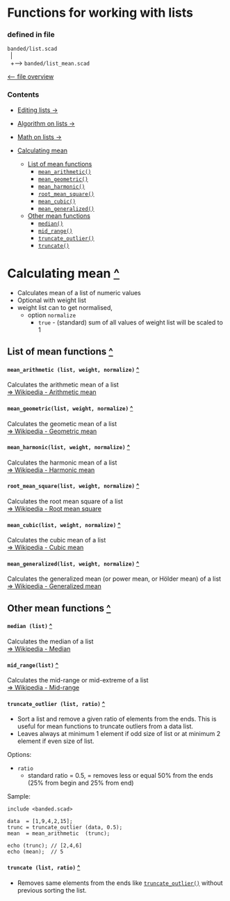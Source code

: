 Functions for working with lists
================================

### defined in file
`banded/list.scad`\
` `| \
` `+--> `banded/list_mean.scad`

[<-- file overview](file_overview.md)

### Contents
[contents]: #contents "Up to Contents"
- [Editing lists ->][edit]
- [Algorithm on lists ->](algorithm)
- [Math on lists ->][math]

- [Calculating mean][mean]
  - [List of mean functions](#list-of-mean-functions-)
    - [`mean_arithmetic()`][mean_arithmetic]
    - [`mean_geometric()`][mean_geometric]
    - [`mean_harmonic()`][mean_harmonic]
    - [`root_mean_square()`][root_mean_square]
    - [`mean_cubic()`][mean_cubic]
    - [`mean_generalized()`][mean_generalized]
  - [Other mean functions](#other-mean-functions-)
    - [`median()`][median]
    - [`mid_range()`][mid_range]
    - [`truncate_outlier()`][truncate_outlier]
    - [`truncate()`][truncate]

[mean]:      #calculating-mean-
[edit]:      list.md#editing-lists-
[algorithm]: list.md#algorithm-on-lists-
[math]:      list.md#math-on-lists-


Calculating mean [^][contents]
==============================

- Calculates mean of a list of numeric values
- Optional with weight list
- weight list can to get normalised,
  - option `normalize`
    - `true` - (standard)
      sum of all values of weight list will be scaled to 1


List of mean functions [^][contents]
------------------------------------

#### `mean_arithmetic (list, weight, normalize)` [^][contents]
[mean_arithmetic]: #mean_arithmetic-list-weight-normalize-
Calculates the arithmetic mean of a list\
[=> Wikipedia - Arithmetic mean](https://en.wikipedia.org/wiki/Arithmetic_mean)

#### `mean_geometric(list, weight, normalize)` [^][contents]
[mean_geometric]: #mean_geometric-list-weight-normalize-
Calculates the geometic mean of a list\
[=> Wikipedia - Geometric mean](https://en.wikipedia.org/wiki/Geometric_mean)

#### `mean_harmonic(list, weight, normalize)` [^][contents]
[mean_harmonic]: #mean_harmonic-list-weight-normalize-
Calculates the harmonic mean of a list\
[=> Wikipedia - Harmonic mean](https://en.wikipedia.org/wiki/Harmonic_mean)

#### `root_mean_square(list, weight, normalize)` [^][contents]
[root_mean_square]: #root_mean_square-list-weight-normalize-
Calculates the root mean square of a list\
[=> Wikipedia - Root mean square](https://en.wikipedia.org/wiki/Root_mean_square)

#### `mean_cubic(list, weight, normalize)` [^][contents]
[mean_cubic]: #mean_cubic-list-weight-normalize-
Calculates the cubic mean of a list\
[=> Wikipedia - Cubic mean](https://en.wikipedia.org/wiki/Cubic_mean)

#### `mean_generalized(list, weight, normalize)` [^][contents]
[mean_generalized]: #mean_generalized-list-weight-normalize-
Calculates the generalized mean (or power mean, or Hölder mean) of a list\
[=> Wikipedia - Generalized mean](https://en.wikipedia.org/wiki/Generalized_mean)


Other mean functions [^][contents]
----------------------------------

#### `median (list)` [^][contents]
[median]: #median-list-
Calculates the median of a list\
[=> Wikipedia - Median](https://en.wikipedia.org/wiki/Median)

#### `mid_range(list)` [^][contents]
[mid_range]: #mid_range-list-
Calculates the mid-range or mid-extreme of a list\
[=> Wikipedia - Mid-range](https://en.wikipedia.org/wiki/Mid-range)

#### `truncate_outlier (list, ratio)` [^][contents]
[truncate_outlier]: #truncate_outlier-list-ratio-
- Sort a list and remove a given ratio of elements from the ends.
  This is useful for mean functions to truncate outliers from a data list.
- Leaves always at minimum 1 element if odd size of list or
  at minimum 2 element if even size of list.

Options:
- `ratio`
  - standard ratio = 0.5, = removes less or equal 50% from the ends\
    (25% from begin and 25% from end)

Sample:
```OpenSCAD
include <banded.scad>

data  = [1,9,4,2,15];
trunc = truncate_outlier (data, 0.5);
mean  = mean_arithmetic  (trunc);

echo (trunc); // [2,4,6]
echo (mean);  // 5
```


#### `truncate (list, ratio)` [^][contents]
[truncate]: #truncate-list-ratio-
- Removes same elements from the ends like [`truncate_outlier()`][truncate_outlier]
  without previous sorting the list.

